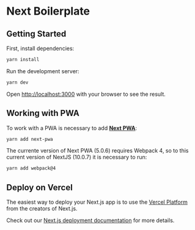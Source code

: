 # Next Boilerplate

## Getting Started

First, install dependencies:

```bash
yarn install
```

Run the development server:
```bash
yarn dev
```

Open [http://localhost:3000](http://localhost:3000) with your browser to see the result.

## Working with PWA

To work with a PWA is necessary to add [**Next PWA**](https://www.npmjs.com/package/next-pwa): 

```bash
yarn add next-pwa
```

The currente version of Next PWA (5.0.6) requires Webpack 4, so to this current version of NextJS (10.0.7) 
it is necessary to run:
  
```bash
yarn add webpack@4
```

## Deploy on Vercel

The easiest way to deploy your Next.js app is to use the [Vercel Platform](https://vercel.com/new?utm_medium=default-template&filter=next.js&utm_source=create-next-app&utm_campaign=create-next-app-readme) from the creators of Next.js.

Check out our [Next.js deployment documentation](https://nextjs.org/docs/deployment) for more details.
